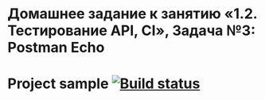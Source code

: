 # Домашнее задание к занятию «1.2. Тестирование API, CI», Задача №3: Postman Echo

# Project sample [![Build status](https://ci.appveyor.com/api/projects/status/6vlywnujvofrsb4g?svg=true)](https://ci.appveyor.com/project/MarinaS1501/api-ci)
